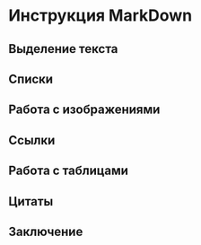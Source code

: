 # Инструкция MarkDown
## Выделение текста
## Списки
## Работа с изображениями
## Ссылки
## Работа с таблицами 
## Цитаты
## Заключение